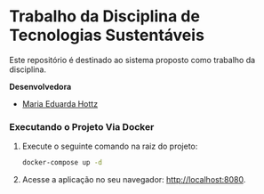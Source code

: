# Trabalho da Disciplina de Tecnologias Sustentáveis

Este repositório é destinado ao sistema proposto como trabalho da disciplina.

**Desenvolvedora**

- [Maria Eduarda Hottz](https://github.com/mehottz/)

### Executando o Projeto Via Docker

1. Execute o seguinte comando na raiz do projeto:

   ```bash
   docker-compose up -d
   ```

2. Acesse a aplicação no seu navegador: [http://localhost:8080](http://localhost:8080).
